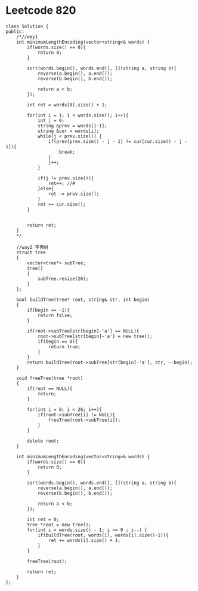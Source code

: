 # Leetcode 820
    class Solution {
    public:
        /*//way1
        int minimumLengthEncoding(vector<string>& words) {
            if(words.size() == 0){
                return 0;
            }

            sort(words.begin(), words.end(), [](string a, string b){
                reverse(a.begin(), a.end());
                reverse(b.begin(), b.end());

                return a < b;
            });

            int ret = words[0].size() + 1;

            for(int i = 1; i < words.size(); i++){
                int j = 0;
                string &prev = words[i-1];
                string &cur = words[i];
                while(j < prev.size()) {
                    if(prev[prev.size() - j - 1] != cur[cur.size() - j - 1]){
                        break;
                    }
                    j++;
                }

                if(j != prev.size()){
                    ret++; //#
                }else{
                    ret -= prev.size();
                }
                ret += cur.size();
            }


            return ret;
        }
        */

        //way2 字典树
        struct tree
        {
            vector<tree*> subTree;
            tree()
            {
                subTree.resize(26);
            }
        };

        bool buildTree(tree* root, string& str, int begin)
        {
            if(begin == -1){
                return false;
            }

            if(root->subTree[str[begin]-'a'] == NULL){
                root->subTree[str[begin]-'a'] = new tree();
                if(begin == 0){
                    return true;
                }
            }
            return buildTree(root->subTree[str[begin]-'a'], str, --begin);
        }

        void freeTree(tree *root)
        {
            if(root == NULL){
                return;
            }

            for(int i = 0; i < 26; i++){
                if(root->subTree[i] != NULL){
                    freeTree(root->subTree[i]);
                }
            }

            delete root;
        }

        int minimumLengthEncoding(vector<string>& words) {
            if(words.size() == 0){
                return 0;
            }

            sort(words.begin(), words.end(), [](string a, string b){
                reverse(a.begin(), a.end());
                reverse(b.begin(), b.end());

                return a < b;
            });       

            int ret = 0;
            tree *root = new tree();
            for(int i = words.size() - 1; i >= 0 ; i--) {
                if(buildTree(root, words[i], words[i].size()-1)){
                    ret += words[i].size() + 1;
                }
            }

            freeTree(root);

            return ret;
        }
    };

